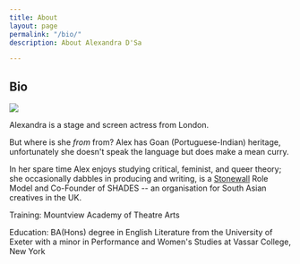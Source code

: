 ```yaml
---
title: About
layout: page
permalink: "/bio/"
description: About Alexandra D'Sa

---
```

## Bio

![](/DSCF7679.jpg)

Alexandra is a stage and screen actress from London.

But where is she _from_ from? Alex has Goan (Portuguese-Indian) heritage, unfortunately she doesn't speak the language but does make a mean curry.

In her spare time Alex enjoys studying critical, feminist, and queer theory; she occasionally dabbles in producing and writing, is a [Stonewall](https://www.stonewall.org.uk/) Role Model and Co-Founder of SHADES -- an organisation for South Asian creatives in the UK.

Training: Mountview Academy of Theatre Arts

Education: BA(Hons) degree in English Literature from the University of Exeter with a minor in Performance and Women's Studies at Vassar College, New York